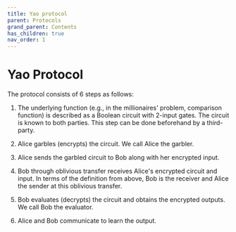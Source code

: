 ```yaml
---
title: Yao protocol
parent: Protocols
grand_parent: Contents
has_children: true
nav_order: 1
---
```


# Yao Protocol

The protocol consists of 6 steps as follows:

1. The underlying function (e.g., in the millionaires' problem, comparison function) is described as a Boolean circuit with 2-input gates. The circuit is known to both parties. This step can be done beforehand by a third-party.
2. Alice garbles (encrypts) the circuit. We call Alice the garbler.
3. Alice sends the garbled circuit to Bob along with her encrypted input.
4. Bob through oblivious transfer receives Alice's encrypted circuit and input. In terms of the definition from above, Bob is the receiver and Alice the sender at this oblivious transfer.

5. Bob evaluates (decrypts) the circuit and obtains the encrypted outputs. We call Bob the evaluator.
6. Alice and Bob communicate to learn the output.


